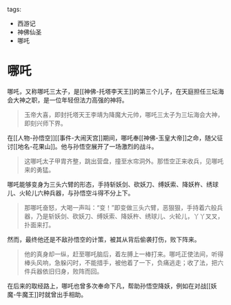 tags:
  - 西游记
  - 神佛仙圣
  - 哪吒

# 哪吒

哪吒，又称哪吒三太子，是[[神佛-托塔李天王]]的第三个儿子，在天庭担任三坛海会大神之职，是一位年轻但法力高强的神将。

> 玉帝大喜，即封托塔天王李靖为降魔大元帅，哪吒三太子为三坛海会大神，即刻兴师下界。

在[[人物-孙悟空]][[事件-大闹天宫]]期间，哪吒奉[[神佛-玉皇大帝]]之命，随父征讨[[地名-花果山]]。他与孙悟空展开了一场激烈的战斗。

> 这哪吒太子甲胄齐整，跳出营盘，撞至水帘洞外。那悟空正来收兵，见哪吒来的勇猛。

哪吒能够变身为三头六臂的形态，手持斩妖剑、砍妖刀、缚妖索、降妖杵、绣球儿、火轮儿六种兵器，与孙悟空斗得不分上下。

> 那哪吒奋怒，大喝一声叫：“变！”即变做三头六臂，恶狠狠，手持着六般兵器，乃是斩妖剑、砍妖刀、缚妖索、降妖杵、绣球儿、火轮儿，丫丫叉叉，扑面来打。

然而，最终他还是不敌孙悟空的计策，被其从背后偷袭打伤，败下阵来。

> 他的真身却一纵，赶至哪吒脑后，着左膊上一棒打来。哪吒正使法间，听得棒头风响，急躲闪时，不能措手，被他着了一下，负痛逃走；收了法，把六件兵器依旧归身，败阵而回。

在后来的取经路上，哪吒也曾多次奉命下凡，帮助孙悟空降妖，例如在对战[[妖魔-牛魔王]]时就曾出手相助。
